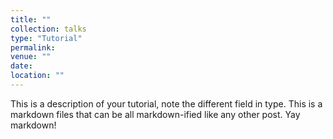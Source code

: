 ```yaml
---
title: ""
collection: talks
type: "Tutorial"
permalink: 
venue: ""
date: 
location: ""
---
```




This is a description of your tutorial, note the different field in type. This is a markdown files that can be all markdown-ified like any other post. Yay markdown!
